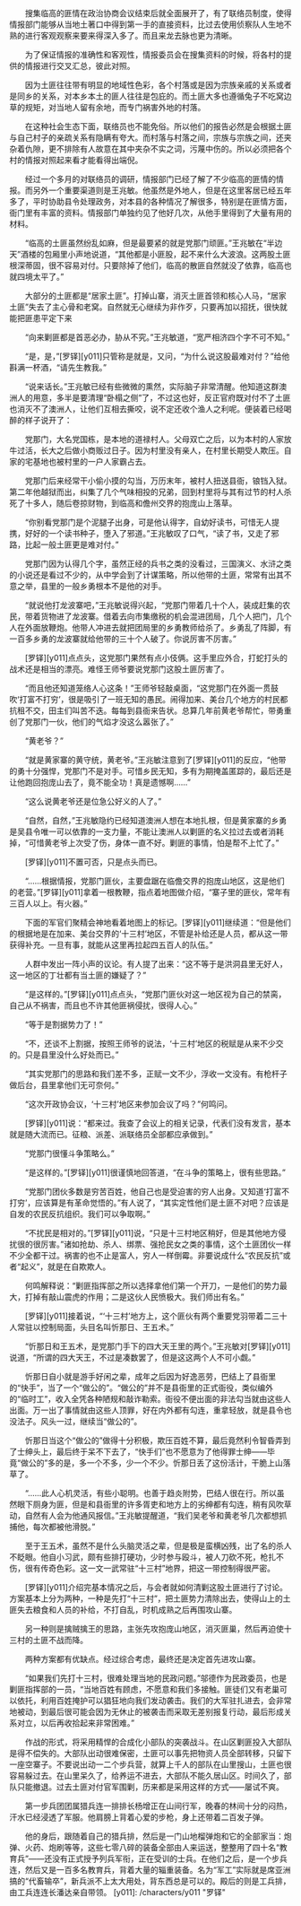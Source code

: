　　搜集临高的匪情在政治协商会议结束后就全面展开了，有了联络员制度，使得情报部门能够从当地土著口中得到第一手的直接资料，比过去使用侦察队人生地不熟的进行客观观察来要来得深入多了。而且来龙去脉也更为清晰。

　　为了保证情报的准确性和客观性，情报委员会在搜集资料的时候，将各村的提供的情报进行交叉汇总，彼此对照。

　　因为土匪往往带有明显的地域性色彩，各个村落或是因为宗族亲戚的关系或者是同乡的关系，对本乡本土的匪人往往是包庇的。而土匪大多也遵循兔子不吃窝边草的规矩，对当地人留有余地，而专门祸害外地的村落。

　　在这种社会生态下面，联络员也不能免俗。所以他们的报告必然是会根据土匪与自己村子的亲疏关系有隐瞒有夸大。而村落与村落之间，宗族与宗族之间，还夹杂着仇隙，更不排除有人故意在其中夹杂不实之词，污蔑中伤的。所以必须把各个村的情报对照起来看才能看得出端倪。

　　经过一个多月的对联络员的调研，情报部门已经了解了不少临高的匪情的情报。而另外一个重要渠道则是王兆敏。他虽然是外地人，但是在这里客居已经五年多了，平时协助县令处理政务，对本县的各种情况了解很多，特别是在匪情方面，衙门里有丰富的资料。情报部门单独约见了他好几次，从他手里得到了大量有用的材料。

　　“临高的土匪虽然纷乱如麻，但是最要紧的就是党那门顽匪。”王兆敏在“半边天”酒楼的包厢里小声地说道，“其他都是小匪股，起不来什么大波浪。这两股土匪根深蒂固，很不容易对付。只要除掉了他们，临高的散匪自然就没了依靠，临高也就四境太平了。”

　　大部分的土匪都是“居家土匪”。打掉山寨，消灭土匪首领和核心人马，“居家土匪”失去了主心骨和老窝。自然就无心继续为非作歹，只要再加以招抚，很快就能把匪患平定下来

　　“向来剿匪都是首恶必办，胁从不究。”王兆敏道，“宽严相济四个字不可不知。”

　　“是，是，”[罗铎][y011]只管称是就是，又问，“为什么说这股最难对付？”给他斟满一杯酒，“请先生教我。”

　　“说来话长。”王兆敏已经有些微微的熏然，实际脑子非常清醒。他知道这群澳洲人的用意，多半是要清理“卧榻之侧”了，不过这也好，反正官府既对付不了土匪也消灭不了澳洲人，让他们互相去撕咬，说不定还收个渔人之利呢。便装着已经喝醉的样子说开了：

　　党那门，大名党国栋，是本地的道禄村人。父母双亡之后，以为本村的人家放牛过活，长大之后做小商贩过日子。因为村里没有亲人，在村里长期受人欺压。自家的宅基地也被村里的一户人家霸占去。

　　党那门后来经常干小偷小摸的勾当，万历末年，被村人扭送县衙，锒铛入狱。第二年他越狱而出，纠集了几个气味相投的兄弟，回到村里将与其有过节的村人杀死了十多人，随后卷掠财物，到临高和儋州交界的抱庞山上落草。

　　“你别看党那门是个泥腿子出身，可是他认得字，自幼好读书，可惜无人提携，好好的一个读书种子，堕入了邪道。”王兆敏叹了口气，“读了书，又走了邪路，比起一般土匪更是难对付。”

　　党那门因为认得几个字，虽然正经的兵书之类的没看过，三国演义、水浒之类的小说还是看过不少的，从中学会到了计谋策略，所以他带的土匪，常常有出其不意之举，县里的一般乡勇根本不是他的对手。

　　“就说他打龙波寨吧，”王兆敏说得兴起，“党那门带着几十个人，装成赶集的农民，带着货物进了龙波寨。借着去向市集缴税的机会混进团局，几个人把门，几个人在外面放鞭炮。他带人冲进去就把团局里的乡勇教师给杀了。乡勇乱了阵脚，有一百多乡勇的龙波寨就给他带的三十个人破了。你说厉害不厉害。”

　　[罗铎][y011]点点头，这党那门果然有点小伎俩。这手里应外合，打蛇打头的战术还是相当的漂亮。难怪王师爷要说党那门这股土匪厉害了。

　　“而且他还知道笼络人心这条！”王师爷轻敲桌面，“这党那门在外面一贯鼓吹‘打富不打穷’，很是吸引了一班无知的愚民。闹得加来、美台几个地方的村民都抗租不交，田主们叫苦不迭。每每到县衙来告状。总算几年前黄老爷帮忙，带勇重创了党那门一伙，他们的气焰才没这么嚣张了。”

　　“黄老爷？”

　　“就是黄家寨的黄守统，黄老爷。”王兆敏注意到了[罗铎][y011]的反应，“他带的勇十分强悍，党那门不是对手。可惜乡民无知，多有为期掩盖匿踪的，最后还是让他跑回抱庞山去了，竟不能全功！真是遗憾啊……”

　　“这么说黄老爷还是位急公好义的人了。”

　　“自然，自然，”王兆敏隐约已经知道澳洲人想在本地扎根，但是黄家寨的乡勇是吴县令唯一可以依靠的一支力量，不能让澳洲人以剿匪的名义拉过去或者消耗掉，“可惜黄老爷上次受了伤，身体一直不好。剿匪的事情，怕是帮不上忙了。”

　　[罗铎][y011]不置可否，只是点头而已。

　　“……根据情报，党那门匪伙，主要盘踞在临儋交界的抱庞山地区，这是他们的老营。”[罗铎][y011]拿着一根教鞭，指点着地图做介绍，“寨子里的匪伙，常年有三百人以上。有火器。”

　　下面的军官们聚精会神地看着地图上的标记。[罗铎][y011]继续道：“但是他们的根据地是在加来、美台交界的‘十三村’地区，不管是补给还是人员，都从这一带获得补充。一旦有事，就能从这里再拉起四五百人的队伍。”

　　人群中发出一阵小声的议论。有人提了出来：“这不等于是洪洞县里无好人，这一地区的丁壮都有当土匪的嫌疑了？”

　　“是这样的。”[罗铎][y011]点点头，“党那门匪伙对这一地区视为自己的禁脔，自己从不祸害，而且也不许其他匪祸侵扰，很得人心。”

　　“等于是割据势力了！”

　　“不，还谈不上割据，按照王师爷的说法，‘十三村’地区的税赋是从来不少交的。只是县里没什么好处而已。”

　　“其实党那门的思路和我们差不多，正赋一文不少，浮收一文没有。有枪杆子做后台，县里拿他们无可奈何。”

　　“这次开政协会议，‘十三村’地区来参加会议了吗？”何鸣问。

　　[罗铎][y011]说：“都来过。我查了会议上的相关记录，代表们没有发言，基本就是随大流而已。征粮、派差、派联络员全部都应承做到。”

　　“党那门很懂斗争策略么。”

　　“是这样的。”[罗铎][y011]很谨慎地回答道，“在斗争的策略上，很有些思路。”

　　“党那门团伙多数是穷苦百姓，他自己也是受迫害的穷人出身。又知道‘打富不打穷’，应该算是有革命觉悟的。”有人说了，“其实定性他们是土匪不对吧？应该是自发的农民反抗组织。我们可以争取啊。”

　　“不扰民是相对的。”[罗铎][y011]说，“只是十三村地区稍好，但是其他地方侵扰很的很厉害。”诸如抢劫、杀人、绑票、强抢民女之类的事情，这个土匪团伙一样不少全都干过。祸害的也不止是富人，穷人一样倒霉。非要说成什么“农民反抗”或者“起义”，就是在自欺欺人。

　　何鸣解释说：“剿匪指挥部之所以选择拿他们第一个开刀，一是他们的势力最大，打掉有敲山震虎的作用；二是这伙人民愤极大。我们师出有名。”

　　[罗铎][y011]接着说，“‘十三村’地方上，这个匪伙有两个重要党羽带着二三十人常驻以控制局面，头目名叫忻那日、王五术。”

　　“忻那日和王五术，是党那门手下的四大天王里的两个。”王兆敏对[罗铎][y011]说道，“所谓的四大天王，不过是凑数罢了，但是这这两个人不可小觑。”

　　忻那日自小就是游手好闲之辈，成年之后因为好逸恶劳，巴结上了县衙里的“快手”，当了一个“做公的”。“做公的”并不是县衙里的正式衙役，类似编外的“临时工”，收入全凭各种陋规和敲诈勒索。衙役不便出面的非法勾当就由这些人出面。万一出了事情就由这些人顶罪，好在内外都有勾连，重拿轻放，就是县令也没法子。风头一过，继续当“做公的”。

　　忻那日当这个“做公的”做得十分积极，欺压百姓不算，最后竟然利令智昏弄到了士绅头上，最后终于呆不下去了，“快手们”也不愿意为了他得罪士绅——毕竟“做公的”多的是，多一个不多，少一个不少。忻那日丢了这份活计，干脆上山落草了。

　　“……此人心机灵活，有些小聪明。也善于趋炎附势，巴结人很在行。所以虽然眼下厕身为匪，但是和县衙里的许多胥吏和地方上的劣绅都有勾连，稍有风吹草动，自然有人会为他通风报信。”王兆敏提醒道，“我们吴老爷和黄老爷几次都想抓捕他，每次都被他滑脱。”

　　至于王五术，虽然不是什么头脑灵活之辈，但是极是蛮横凶残，出了名的杀人不眨眼。他自小习武，颇有些排打硬功，少时参与殴斗，被人刀砍不死，枪扎不伤，很有传奇色彩。这一文一武常驻“十三村”地界，把这一带控制得很严密。

　　[罗铎][y011]介绍完基本情况之后，与会者就如何清剿这股土匪进行了讨论。方案基本上分为两种，一种是先打“十三村”，把土匪势力清除出去，使得山上的土匪失去粮食和人员的补给，不打自乱，时机成熟之后再围攻山寨。

　　另一种则是擒贼擒王的思路，主张先攻抱庞山地区，消灭匪巢，然后再迫使十三村的土匪不战而降。

　　两种方案都有优缺点。经过综合考虑，最终还是决定首先进攻山寨。

　　“如果我们先打十三村，很难处理当地的民政问题。”邬德作为民政委员，也是剿匪指挥部的一员，“当地百姓有顾虑，不愿意和我们多接触。匪徒们又有老巢可以依托，利用百姓掩护可以猖狂地向我们发动袭击。我们的大军驻扎进去，会非常地被动，到最后很可能会因为无休止的被袭击而采取无差别报复行动，最后形成关系对立，以后再收拾起来非常困难。”

　　作战的形式，将采用精悍的合成化小部队的突袭战斗。在山区剿匪投入大部队是得不偿失的。大部队出动很难保密，土匪可以事先把物资人员全部转移，只留下一座空寨子。不要说出动一二个步兵营，就算上千人的部队在山里搜山，土匪也很容易躲过去。在山里呆久了，给养运不进去，大部队不能久居山区。时间久了，部队只能撤退。过去土匪对付官军围剿，历来都是采用这样的方式——屡试不爽。

　　第一步兵团团属猎兵连一排排长杨增正在山间行军，晚春的林间十分的闷热，汗水已经浸透了军服。他肩膀上背着心爱的步枪，身上还带着二百发子弹。

　　他的身后，跟随着自己的猎兵排，然后是一门山地榴弹炮和它的全部家当：炮弹、火药、炮刷等等，这些七零八碎的装备全部由人来运送，整整用了四十名“教育兵”——还没有正式授予列兵军衔，正在受训的士兵。在他们之后，是一个步兵连，然后又是一百多名教育兵，背着大量的辎重装备。名为“军工”实际就是席亚洲搞的“代畜输卒”，新兵派不上太大用处，背东西总是可以的。殿后的则是工兵排，由工兵连连长潘达亲自带领。
[y011]: /characters/y011 "罗铎"
